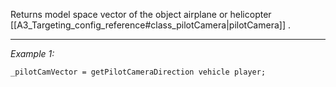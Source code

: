 Returns model space vector of the object airplane or helicopter [[A3_Targeting_config_reference#class_pilotCamera|pilotCamera]] .


---
*Example 1:*
```sqf
_pilotCamVector = getPilotCameraDirection vehicle player;
```